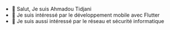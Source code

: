 - 👋 Salut, Je suis Ahmadou Tidjani
- 👀 Je suis intéressé par le développement mobile avec Flutter
- 👀 Je suis aussi intéressé par le réseau et sécurité informatique


<!---
AhmadouTidjani37/AhmadouTidjani37 is a ✨ special ✨ repository because its `README.md` (this file) appears on your GitHub profile.
You can click the Preview link to take a look at your changes.
--->
